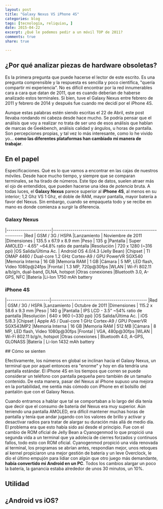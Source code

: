 ```yaml
---
layout: post
title: "Galaxy Nexus VS iPhone 4S"
categories: blog
tags: [tecnología, reliquias, ]
date: 2015-04-22
excerpt: ¿Qué le podemos pedir a un móvil TOP de 2011?
comments: true 
share: true 

---
```


## ¿Por qué analizar piezas de hardware obsoletas?

Es la primera pregunta que puede hacerse el lector de este escrito. Es una pregunta comprensible y la respuesta es sencilla y poco científica, "quería compartir mi experiencia". No es difícil encontrar por la red innumerables cara a cara que datan de 2011, que es cuando deberían de haberse analizado estos terminales. Si bien, tuve el Galaxy Nexus entre febrero de 2011 y febrero de 2014 y después fue cuando me decidí por el iPhone 4S.

Aunque estas palabras estén siendo escritas el 22 de Abril, este post llevaba rondando mi cabeza desde hace mucho. Se podría pensar que el análisis que voy a realizar no trata de ser uno de esos análisis que hablan de marcas de Geekbench, análisis calidad y ángulos, u horas de pantalla. Son percepciones propias, y tal vez lo más interesante, como lo he vivido yo... **como las diferentes plataformas han cambiado mi manera de trabajar**.

## En el papel

Especificaciones. Qué es lo que vamos a encontrar en las cajas de nuestros móviles. Desde hace mucho tiempo, y siempre que se comparan terminales, se ha tirado de números. Este tipo de datos, suelen atraer más el ojo de entendidos, que pueden hacerse una idea de *potencia* bruta. A todas luces, el **Galaxy Nexus** parece superior al **iPhone 4S**, al menos en su interior; 1,2 Ghz VS 1 Ghz, el doble de RAM, mayor pantalla, mayor batería a favor del Nexus. Sin embargo, cuando se empaqueta todo y se recibe en mano es donde comienza a surgir la diferencia.

### Galaxy Nexus

|-----------------------|--------------------------------------------------------------
|Red                    | GSM / 3G / HSPA
|Lanzamiento            | Noviembre de 2011
|Dimensiones            | 135.5 x 67.9 x 8.9 mm
|Peso                   | 135 g 
|Pantalla               | Super AMOLED - 4.65" ~64.8% ratio de pantalla
|Resolución             | 720 x 1280 (~316 ppi)
|OS Salida/Última Ac.   | Android OS 4.0/4.3 (Jelly Bean)
|Chipset                | TI OMAP 4460 / Dual-core 1.2 GHz Cortex-A9 / GPU PowerVR SGX540
|Memoria Interna        | 16 GB
|Memoria RAM            | 1 GB
|Cámara                 | 5 MP, LED flash, Video 1080p@24fps
|Frontal                | 1.3 MP, 720p@30fps
|WLAN                   | Wi-Fi 802.11 a/b/g/n, dual-band, DLNA, hotspot
|Otras conexiones       |Bluetooth 3.0, A-GPS, NFC
|Batería                |Li-Ion 1750 mAh battery

### iPhone 4S

|----------------------|-------------------------------------------------
|Red                   | GSM / 3G / HSPA
|Lanzamiento           |  Octubre de 2011
|Dimensiones           |  115.2 x 58.6 x 9.3 mm
|Peso                  |  140 g 
|Pantalla              |  IPS LCD - 3.5" ~54% ratio de pantalla
|Resolución            |  640 x 960 (~330 ppi)
|OS Salida/Última Ac.  |  iOS 5/8.3
|Chipset               |  Apple A5 / Dual-core 1 GHz Cortex-A9 / GPU PowerVR SGX543MP2
|Memoria Interna       | 16 GB
|Memoria RAM           |  512 MB
|Cámara                |  8 MP, LED flash, Video 1080p@30fps
|Frontal               |  VGA, 480p@30fps
|WLAN                  |  Wi-Fi 802.11 b/g/n, hotspot
|Otras conexiones      |  Bluetooth 4.0, A-GPS, GLONASS
|Batería               |  Li-Ion 1432 mAh battery


## Cómo se sienten

Efectivamente, los números en global se inclinan hacia el Galaxy Nexus, un terminal que por aquel entonces era "enorme" y hoy en día tendría una pantalla estándar. El iPhone 4S en los tiempos que corren se puede considerar un teléfono con pantalla pequeña pero también de un tamaño contenido. De esta manera, pasar del Nexus al iPhone supuso una mejora en la portabilidad, me sentía más cómodo con iPhone en el bolsillo del pantalón que con el Galaxy Nexus.

Cuando entramos a hablar que tal se comportaban a lo largo del día tenía que decir que el consumo de batería del Nexus era muy superior. Aún teniendo una pantalla AMOLED, era difícil mantener muchas horas de pantalla y tenía que andar jugando con los valores de brillo y activar y desactivar radios para tratar de alargar su duración más allá de medio día. El problema era que esto había sido así desde el principio. Fue con el cambio de ROM oficial de Jelly Bean a Cyanogenmod lo que propició una segunda vida a un terminal que ya adolecía de cierres forzados y continuos fallos, todo esto con ROM oficial. Cyanogenmod propició una vida renovada al terminal, los programas se abrían antes, respondían mejor, unos retoques al kernel propiciaron una mejor gestión de batería y un leve Overclock, le dío el último empujón para lidiar con algún que otro juego más demandante, **había convertido mi Android en un PC**. Todos los cambios alargar un poco la batería, la ganancia estaba alrededor de unos 30 minutos, un 10%.

## Utilidad

## ¿Android vs iOS?